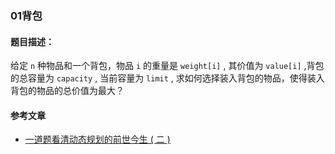 ### 01背包
#### 题目描述：
给定 `n` 种物品和一个背包，物品 `i` 的重量是 `weight[i]` , 其价值为 `value[i]` ,背包的总容量为 `capacity` ,
当前容量为 `limit` , 求如何选择装入背包的物品，使得装入背包的物品的总价值为最大？



#### 参考文章

+ [一道题看清动态规划的前世今生 ( 二 )](http://www.importnew.com/27444.html)
